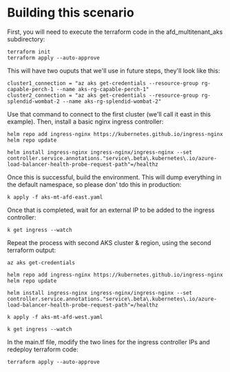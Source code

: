 # Building this scenario

First, you will need to execute the terraform code in the afd_multitenant_aks subdirectory:

```shell
terraform init
terraform apply --auto-approve
```

This will have two ouputs that we'll use in future steps, they'll look like this: 

```shell
cluster1_connection = "az aks get-credentials --resource-group rg-capable-perch-1 --name aks-rg-capable-perch-1"
cluster2_connection = "az aks get-credentials --resource-group rg-splendid-wombat-2 --name aks-rg-splendid-wombat-2"
```

Use that command to connect to the first cluster (we'll call it east in this example). Then, install a basic nginx ingress controller:

```shell
helm repo add ingress-nginx https://kubernetes.github.io/ingress-nginx
helm repo update

helm install ingress-nginx ingress-nginx/ingress-nginx --set controller.service.annotations."service\.beta\.kubernetes\.io/azure-load-balancer-health-probe-request-path"=/healthz
```

Once this is successful, build the environment. This will dump everything in the default namespace, so please don' tdo this in production:

```shell
k apply -f aks-mt-afd-east.yaml
```

Once that is completed, wait for an external IP to be added to the ingress controller:

```shell
k get ingress --watch
```

Repeat the process with second AKS cluster & region, using the second terraform output:

```shell
az aks get-credentials

helm repo add ingress-nginx https://kubernetes.github.io/ingress-nginx
helm repo update

helm install ingress-nginx ingress-nginx/ingress-nginx --set controller.service.annotations."service\.beta\.kubernetes\.io/azure-load-balancer-health-probe-request-path"=/healthz

k apply -f aks-mt-afd-west.yaml

k get ingress --watch
```

In the main.tf file, modify the two lines for the ingress controller IPs and redeploy terraform code:

```shell
terraform apply --auto-approve
```
